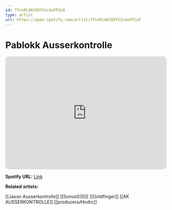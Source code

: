 ```yaml
---
id: 7fnsRCdKCQ9YS1c4aYPIz0
type: artist
url: https://open.spotify.com/artist/7fnsRCdKCQ9YS1c4aYPIz0
---
```

# Pablokk Ausserkontrolle

<iframe style="border-radius:12px" src="https://open.spotify.com/embed/artist/7fnsRCdKCQ9YS1c4aYPIz0" width="100%" height="352" frameBorder="0" allowfullscreen="" allow="autoplay; clipboard-write; encrypted-media; fullscreen; picture-in-picture" loading="lazy"></iframe>

**Spotify URL:** [Link](https://open.spotify.com/artist/7fnsRCdKCQ9YS1c4aYPIz0)

**Related artists:**

[[Jason Ausserkontrolle]]
[[Sonus030]]
[[Goldfinger]]
[[AK AUSSERKONTROLLE]]
[[producers/Hndrc]]
